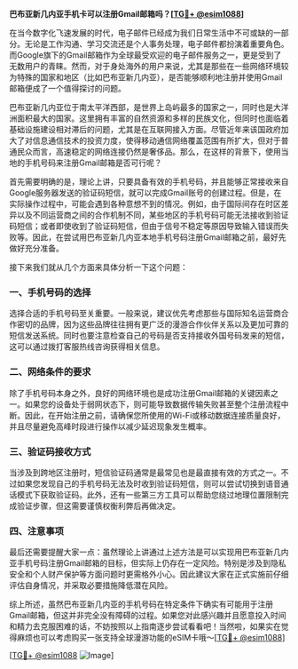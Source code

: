 **巴布亚新几内亚手机卡可以注册Gmail邮箱吗？[[TG💪+ @esim1088](https://t.me/s/esim1088)]**

在当今数字化飞速发展的时代，电子邮件已经成为我们日常生活中不可或缺的一部分。无论是工作沟通、学习交流还是个人事务处理，电子邮件都扮演着重要角色。而Google旗下的Gmail邮箱作为全球最受欢迎的电子邮件服务之一，更是受到了无数用户的青睐。然而，对于身处海外的用户来说，尤其是那些在一些网络环境较为特殊的国家和地区（比如巴布亚新几内亚），是否能够顺利地注册并使用Gmail邮箱便成了一个值得探讨的问题。

巴布亚新几内亚位于南太平洋西部，是世界上岛屿最多的国家之一，同时也是大洋洲面积最大的国家。这里拥有丰富的自然资源和多样的民族文化，但同时也面临着基础设施建设相对滞后的问题，尤其是在互联网接入方面。尽管近年来该国政府加大了对信息通信技术的投资力度，使得移动通信网络覆盖范围有所扩大，但对于普通民众而言，高速稳定的网络连接仍然是奢侈品。那么，在这样的背景下，使用当地的手机号码来注册Gmail邮箱是否可行呢？

首先需要明确的是，理论上讲，只要具备有效的手机号码，并且能够正常接收来自Google服务器发送的验证码短信，就可以完成Gmail账号的创建过程。但是，在实际操作过程中，可能会遇到各种意想不到的情况。例如，由于国际间存在时区差异以及不同运营商之间的合作机制不同，某些地区的手机号码可能无法接收到验证码短信；或者即使收到了验证码短信，但由于信号不稳定等原因导致输入错误而失败等。因此，在尝试用巴布亚新几内亚本地手机号码注册Gmail邮箱之前，最好先做好充分准备。

接下来我们就从几个方面来具体分析一下这个问题：

### 一、手机号码的选择

选择合适的手机号码至关重要。一般来说，建议优先考虑那些与国际知名运营商合作密切的品牌，因为这些品牌往往拥有更广泛的漫游合作伙伴关系以及更加可靠的短信发送系统。同时也要注意检查自己的号码是否支持接收外国号码发来的短信，这可以通过拨打客服热线咨询获得相关信息。

### 二、网络条件的要求

除了手机号码本身之外，良好的网络环境也是成功注册Gmail邮箱的关键因素之一。如果您的设备处于弱网状态下，则可能导致数据传输失败甚至整个注册流程中断。因此，在开始注册之前，请确保您所使用的Wi-Fi或移动数据连接质量良好，并且尽量避免高峰时段进行操作以减少延迟现象发生概率。

### 三、验证码接收方式

当涉及到跨地区注册时，短信验证码通常是最常见也是最直接有效的方式之一。不过如果您发现自己的手机号码无法及时收到验证码短信，则可以尝试切换到语音通话模式下获取验证码。此外，还有一些第三方工具可以帮助您绕过地理位置限制完成验证步骤，但这需要谨慎权衡利弊后再做决定。

### 四、注意事项

最后还需要提醒大家一点：虽然理论上讲通过上述方法是可以实现用巴布亚新几内亚手机号码注册Gmail邮箱的目标，但实际上仍存在一定风险。特别是涉及到隐私安全和个人财产保护等方面问题时更需格外小心。因此建议大家在正式实施前仔细评估自身情况，并采取必要措施降低潜在风险。

综上所述，虽然巴布亚新几内亚的手机号码在特定条件下确实有可能用于注册Gmail邮箱，但这并非完全没有障碍的过程。如果您对此感兴趣并且愿意投入时间和精力去克服困难的话，不妨按照以上指南逐步尝试看看吧！当然啦，如果实在觉得麻烦也可以考虑购买一张支持全球漫游功能的eSIM卡哦～[[TG💪+ @esim1088](https://t.me/s/esim1088)]

[[TG💪+ @esim1088](https://t.me/s/esim1088) ![Image](https://i.postimg.cc/4NQfJmqS/Snipaste-2025-05-13-00-14-12.png)]